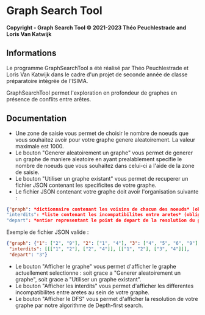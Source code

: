 # Graph Search Tool

**Copyright - Graph Search Tool © 2021-2023 Théo Peuchlestrade and Loris Van Katwijk**

## Informations

Le programme GraphSearchTool a été réalisé par Théo Peuchlestrade et Loris Van Katwijk dans le cadre d'un projet de seconde année de classe préparatoire intégrée de l'ISIMA.

GraphSearchTool permet l'exploration en profondeur de graphes en présence de conflits entre arêtes.

## Documentation
- Une zone de saisie vous permet de choisir le nombre de noeuds que vous souhaitez avoir pour votre graphe genere aleatoirement. La valeur maximale est 1000.
- Le bouton "Generer aleatoirement un graphe" vous permet de generer un graphe de maniere aleatoire en ayant prealablement specifie le nombre de noeuds que vous souhaitez dans celui-ci a l'aide de la zone de saisie.
- Le bouton "Utiliser un graphe existant" vous permet de recuperer un fichier JSON contenant les specificites de votre graphe.
- Le fichier JSON contenant votre graphe doit avoir l'organisation suivante :
```json
{"graph": *dictionnaire contenant les voisins de chacun des noeuds* (obligatoire)
"interdits": *liste contenant les incompatibilites entre aretes* (obligatoire mais peut etre vide)
"depart": *entier representant le point de depart de la resolution du graphe a l'aide de l'algorithme DFS* (optionnel)}
```
Exemple de fichier JSON valide : 
```json
{"graph": {"1": ["2", "9"], "2": ["1", "4"], "3": ["4", "5", "6", "9"], "4": ["2", "3"], "5": ["3", "8"], "6": ["3", "7"], "7": ["6", "8", "9"], "8": ["5", "7"], "9": ["1", "3", "7"]},
 "interdits": [[["1", "2"], ["2", "4"]], [["1", "2"], ["3", "4"]]],
 "depart": "3"}
```
- Le bouton "Afficher le graphe" vous permet d'afficher le graphe actuellement selectionne : soit grace a "Generer aleatoirement un graphe", soit grace a "Utiliser un graphe existant".
- Le bouton "Afficher les interdits" vous permet d'afficher les differentes incompatibilites entre aretes au sein de votre graphe.
- Le bouton "Afficher le DFS" vous permet d'afficher la resolution de votre graphe par notre algorithme de Depth-first search.
